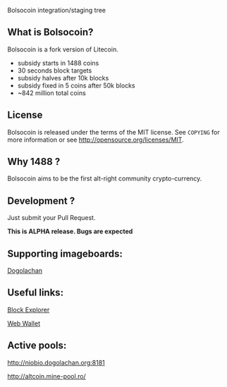 Bolsocoin integration/staging tree

What is Bolsocoin?
----------------

Bolsocoin is a fork version of Litecoin.
 - subsidy starts in 1488 coins
 - 30 seconds block targets
 - subsidy halves after 10k blocks 
 - subsidy fixed in 5 coins after 50k blocks
 - ~842 million total coins

License
-------

Bolsocoin is released under the terms of the MIT license. See `COPYING` for more
information or see http://opensource.org/licenses/MIT.

Why 1488 ?
-------------------

Bolsocoin aims to be the first alt-right community crypto-currency. 

Development ?
------------------

Just submit your Pull Request. 

**This is ALPHA release. Bugs are expected**

Supporting imageboards:
------------------

[Dogolachan](https://dogolachan.org/b/)

Useful links:
------------------
[Block Explorer](http://niobio.dogolachan.org:3001)

[Web Wallet](http://niobio.dogolachan.org)

Active pools:
------------------
http://niobio.dogolachan.org:8181

http://altcoin.mine-pool.ro/
